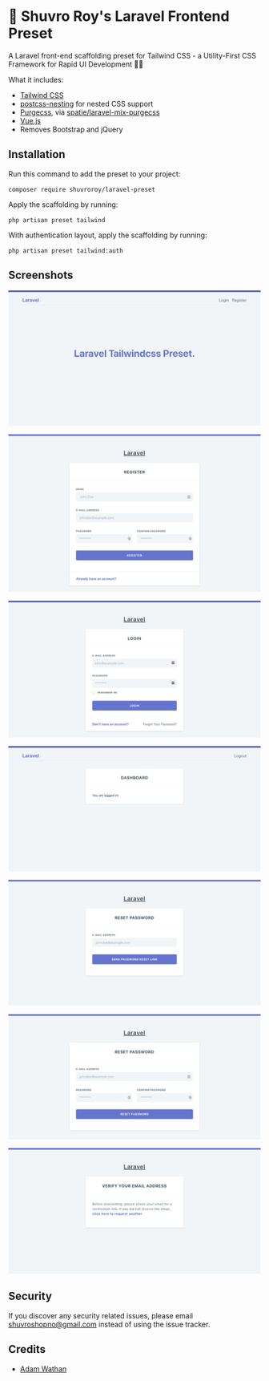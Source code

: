 # 🚀 Shuvro Roy's Laravel Frontend Preset

A Laravel front-end scaffolding preset for Tailwind CSS - a Utility-First CSS Framework for Rapid UI Development 👌🏻

What it includes:

- [Tailwind CSS](https://tailwindcss.com)
- [postcss-nesting](https://github.com/jonathantneal/postcss-nesting) for nested CSS support
- [Purgecss](https://www.purgecss.com/), via [spatie/laravel-mix-purgecss](https://github.com/spatie/laravel-mix-purgecss)
- [Vue.js](https://vuejs.org/)
- Removes Bootstrap and jQuery

## Installation

Run this command to add the preset to your project:

```
composer require shuvroroy/laravel-preset
```

Apply the scaffolding by running:

```
php artisan preset tailwind
```

With authentication layout, apply the scaffolding by running:

```
php artisan preset tailwind:auth
```

## Screenshots

![Welcome](/screenshots/welcome.png)

![Register](/screenshots/register.png)

![Login](/screenshots/login.png)

![Home](/screenshots/home.png)

![Reset Password](/screenshots/reset-password.png)

![Send Password Reset](/screenshots/change-password-form.png)

![Verify](/screenshots/verify.png)

## Security

If you discover any security related issues, please email shuvroshopno@gmail.com instead of using the issue tracker.

## Credits

- [Adam Wathan](https://github.com/adamwathan)

